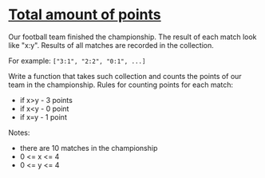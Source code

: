 # [Total amount of points](https://www.codewars.com/kata/total-amount-of-points "https://www.codewars.com/kata/5bb904724c47249b10000131")

Our football team finished the championship.
The result of each match look like "x:y". Results of all matches are recorded in the collection.

For example:
```["3:1", "2:2", "0:1", ...]```

Write a function that takes such collection and counts the points of our team in the championship.
Rules for counting points for each match:
- if x>y - 3 points
- if x<y - 0 point
- if x=y - 1 point

Notes:
- there are 10 matches in the championship
- 0 <= x <= 4
- 0 <= y <= 4